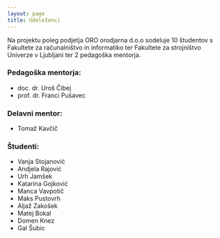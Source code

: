 ```yaml
---
layout: page
title: Udeleženci
---
```


<p class="message">
  Na projektu poleg podjetja ORO orodjarna d.o.o sodeluje 10 študentov s Fakultete za računalništvo in informatiko ter Fakultete za strojništvo Univerze v Ljubljani ter 2 pedagoška mentorja.
</p>


### Pedagoška mentorja: 
* doc. dr. Uroš Čibej
* prof. dr. Franci Pušavec

### Delavni mentor:
* Tomaž Kavčič

### Študenti: 

* Vanja Stojanović
* Andjela Rajović
* Urh Jamšek
* Katarina Gojković
* Manca Vavpotič
* Maks Pustovrh
* Aljaž Zakošek
* Matej Bokal
* Domen Knez
* Gal Šubic







